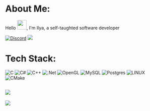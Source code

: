 # About Me:
Hello <img width="30" src="https://camo.githubusercontent.com/e8e7b06ecf583bc040eb60e44eb5b8e0ecc5421320a92929ce21522dbc34c891/68747470733a2f2f6d656469612e67697068792e636f6d2f6d656469612f6876524a434c467a6361737252346961377a2f67697068792e676966">, I'm Ilya, a self-taughted software developer

[![Discord](https://img.shields.io/badge/Discord-%237289DA.svg?logo=discord&logoColor=white)](https://discord.gg/https://discordapp.com/users/419558358098509824/) 
[![](https://img.shields.io/badge/-Telegram-FFF?&logo=Telegram)](https://t.me/etogood)

# Tech Stack:
![C](https://img.shields.io/badge/c-%2300599C.svg?style=for-the-badge&logo=c&logoColor=white) 
![C#](https://img.shields.io/badge/c%23-%23239120.svg?style=for-the-badge&logo=c-sharp&logoColor=white) 
![C++](https://img.shields.io/badge/c++-%2300599C.svg?style=for-the-badge&logo=c%2B%2B&logoColor=white) 
![.Net](https://img.shields.io/badge/.NET-5C2D91?style=for-the-badge&logo=.net&logoColor=white) 
![OpenGL](https://img.shields.io/badge/opengl-%23white.svg?style=for-the-badge&logo=opengl&logoColor=blue) 
![MySQL](https://img.shields.io/badge/mysql-%2300f.svg?style=for-the-badge&logo=mysql&logoColor=white) 
![Postgres](https://img.shields.io/badge/postgres-%23316192.svg?style=for-the-badge&logo=postgresql&logoColor=white) 
![LINUX](https://img.shields.io/badge/Linux-FCC624?style=for-the-badge&logo=linux&logoColor=black) 
![CMake](https://img.shields.io/badge/CMake-%23008FBA.svg?style=for-the-badge&logo=cmake&logoColor=white)


![](https://github-readme-stats.vercel.app/api?username=etogood&theme=dark&hide_border=false&include_all_commits=true&count_private=true)<br/>
---
[![](https://visitcount.itsvg.in/api?id=etogood&icon=0&color=1)](https://visitcount.itsvg.in)

<!-- Proudly created with GPRM ( https://gprm.itsvg.in ) -->
